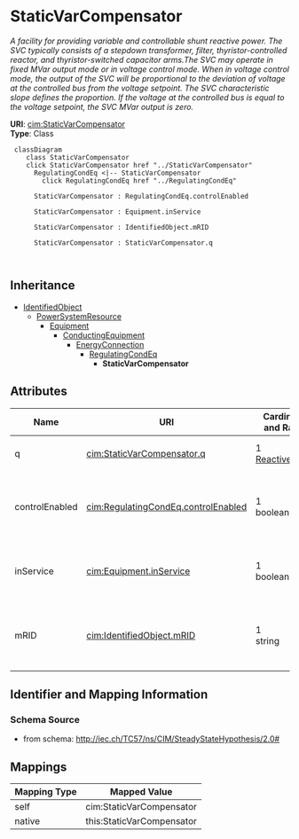 # StaticVarCompensator


_A facility for providing variable and controllable shunt reactive power. The SVC typically consists of a stepdown transformer, filter, thyristor-controlled reactor, and thyristor-switched capacitor arms.The SVC may operate in fixed MVar output mode or in voltage control mode. When in voltage control mode, the output of the SVC will be proportional to the deviation of voltage at the controlled bus from the voltage setpoint.  The SVC characteristic slope defines the proportion.  If the voltage at the controlled bus is equal to the voltage setpoint, the SVC MVar output is zero._





**URI**: [cim:StaticVarCompensator](http://iec.ch/TC57/CIM100#StaticVarCompensator)<br />
**Type**: Class




```mermaid
 classDiagram
    class StaticVarCompensator
    click StaticVarCompensator href "../StaticVarCompensator"
      RegulatingCondEq <|-- StaticVarCompensator
        click RegulatingCondEq href "../RegulatingCondEq"
      
      StaticVarCompensator : RegulatingCondEq.controlEnabled
        
      StaticVarCompensator : Equipment.inService
        
      StaticVarCompensator : IdentifiedObject.mRID
        
      StaticVarCompensator : StaticVarCompensator.q
        
      
```





## Inheritance
* [IdentifiedObject](IdentifiedObject.md)
    * [PowerSystemResource](PowerSystemResource.md)
        * [Equipment](Equipment.md)
            * [ConductingEquipment](ConductingEquipment.md)
                * [EnergyConnection](EnergyConnection.md)
                    * [RegulatingCondEq](RegulatingCondEq.md)
                        * **StaticVarCompensator**



## Attributes


| Name | URI | Cardinality and Range | Description | Inheritance |
| ---  | --- | --- | --- | --- |
| q | [cim:StaticVarCompensator.q](http://iec.ch/TC57/CIM100#StaticVarCompensator.q) | 1 <br />  [ReactivePower](ReactivePower.md)  | Reactive power injection | direct |
| controlEnabled | [cim:RegulatingCondEq.controlEnabled](http://iec.ch/TC57/CIM100#RegulatingCondEq.controlEnabled) | 1 <br />  boolean  | Specifies the regulation status of the equipment | [RegulatingCondEq](RegulatingCondEq.md) |
| inService | [cim:Equipment.inService](http://iec.ch/TC57/CIM100#Equipment.inService) | 1 <br />  boolean  | Specifies the availability of the equipment | [Equipment](Equipment.md) |
| mRID | [cim:IdentifiedObject.mRID](http://iec.ch/TC57/CIM100#IdentifiedObject.mRID) | 1 <br />  string  | Master resource identifier issued by a model authority | [IdentifiedObject](IdentifiedObject.md) |









## Identifier and Mapping Information







### Schema Source


* from schema: http://iec.ch/TC57/ns/CIM/SteadyStateHypothesis/2.0#





## Mappings

| Mapping Type | Mapped Value |
| ---  | ---  |
| self | cim:StaticVarCompensator |
| native | this:StaticVarCompensator |




